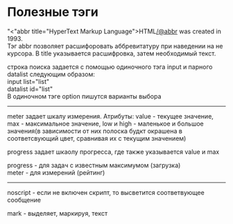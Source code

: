 # Полезные тэги
"<"abbr title="HyperText Markup Language">HTML</@abbr> was created in 1993.   
Тэг abbr позволяет расшифоровать аббревитатуру при наведении на не курсора. В title указывается расшифровка, затем необходимый текст.  

строка поиска задается с помощью одиночного тэга input и парного datalist следующим образом:  
input list="list"  
datalist id="list"  
В одиночном тэге option пишутся варианты выбора  

---

meter задает шкалу измерения. Атрибуты: value - текущее значение, max - максимальное значение, low и high - маленькое и большое значения(в зависимости от них полоска будкт окрашена в соответсвующий цвет, сравнивая их с текущим значением)  

progress задает шкаолу прогресса, где также указывается value и max  

progress - для задач с известным максимумом (загрузка)  
meter - для измерений (рейтинг)  

---

noscript - если не включен скрипт, то высветится соответвующее сообщение  

mark - выделяет, маркируя, текст  

